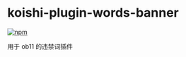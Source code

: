 # koishi-plugin-words-banner

[![npm](https://img.shields.io/npm/v/koishi-plugin-words-banner?style=flat-square)](https://www.npmjs.com/package/koishi-plugin-words-banner)

用于 ob11 的违禁词插件

